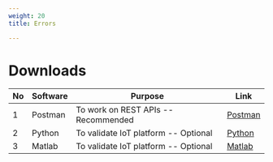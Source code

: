 ```yaml
---
weight: 20
title: Errors

---
```


# Downloads


No | Software | Purpose | Link
---------- | ------- | ------- | -------
1 | Postman | To work on REST APIs -- Recommended | [Postman](https://www.postman.com/downloads/)
2 | Python | To validate IoT platform -- Optional | [Python](https://www.python.org/downloads/)
3 | Matlab | To validate IoT platform -- Optional | [Matlab](https://in.mathworks.com/downloads/)
